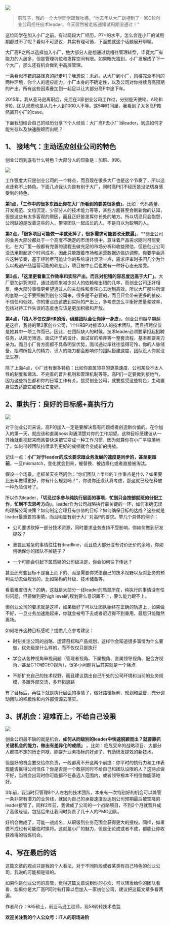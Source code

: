 ![](https://oscimg.oschina.net/oscnet/5279f012-1166-4459-942a-4292293c980d.jpg)

> 前阵子，我的一个大学同学跟我吐槽，“他去年从大厂跳槽到了一家C轮创业公司担任技术leader，今天居然被老板通知试用期没通过！”

这位同学在加入小厂之前，有过两段大厂经历，P7+的水平，怎么会连小厂的试用期都过不了呢？看似不可思议，其实有理可循，下面想就这个话题展开聊聊。

大厂高P之所以选择加入小厂，绝大部分人是想通过跳槽往管理转型，毕竟大厂有能力的人居多，但是管理坑位和发挥空间有限。如果眼光独到，小厂发展成了下一个大厂，那么还有机会做到中高层管理。

一条看似不错的路径真的好走吗？我想说：未必。从大厂到小厂，风格完全不同的两种环境，你个人的适应能力，小厂本身的不确定性，以及公司对你持续且高预期的产出，所有这些因素叠加到一起足以让大部分高P中途下车。

2015年，我从亚马逊离职后，先后在3家创业公司工作过，分别是天使轮、A轮和B轮，团队规模也是从几十人到1000人不等。这5年时间里，我看到了太多高P黯然离开小厂的case。

下面我想结合自己的经历分享下个人经验：大厂高P去小厂当leader，到底如何才能生存以及快速脱颖而出呢？


## 1、 接地气：主动适应创业公司的特色

创业公司到底有什么特色？大部分人的印象是：加班、996。

![](https://oscimg.oschina.net/oscnet/0da878a8-912b-43c0-8a07-6ce166792204.jpg)
  

工作强度大只是创业公司的一个特点，而且现在很多大厂也是这个节奏了，所以这点还称不上特色。下面几点我认为是有别于大厂，同时高P们不经历是没法切身感受到的特色。

**第1点，「工作中的很多东西比你在大厂所看到的要差很多倍」**。比如：代码质量、开发规范、文档沉淀、少部分人的技术能力等等，某些方面甚至会刷新你的认知，但是这些有太多客观的原因，而且正好是发挥你长处的地方。所以切忌只会抱怨，公司缺的是改善这些的人，带领团队一起成长的人，不是自以为聪明的人。  

  

**第2点，「很多项目可能做一半就死掉了，很多需求可能要改无数遍」**。**创业公司的业务大部分都处于一个高度不确定的市场环境中，意味着产品需求随时可能变化，在大厂里一般都有完善的流程去做充足的市场分析和收益预估，但是创业公司没法承担起这个时间成本，因此只能跟着市场和运营数据边做边调整。你要学会适应这种节奏，基于经验尽可能让你的系统设计灵活一点，需求评审时多问几个为什么以规避产品运营可能的疏忽点，项目被中止后也要有一种好心态去接受。

  

**第3点，「这里更看重工作效率和实际产出，而且对犯错的容忍度远高于大厂」**。大厂更加讲究流程，通过流程来减少对人的依赖和出错的几率，而创业公司正好相反，绝大部分事情更希望通过人的主动性和责任心去达到高效，所以大厂那些所谓的套路一定不要照搬到创业公司来，很多是不必要的，而且只会带来更多的扯皮、不信任和低效。你的重点应该放到实际的产出上，多考虑怎么平衡好质量和效率，包括对待工作失误的态度也应该是更加积极和开放。

  

**第4点，「招人不仅仅是HR的活，组建团队会让你掉一身皮」**。创业公司越早期越是这样，我待的第2家创业公司，1个HRBP对接150人的技术团队，而且招聘仅仅是她其中一项工作而已。因此，在团队缺人的时候，技术leader必须要承担起招聘任务，从简历筛选、面试环节的设计、面试官的培养等一整套流程，基本都要亲力亲为。而且小厂各方面都不具备明显优势，面试通过率往往低得可怜，你的人脉储备、招聘所投入的精力、识人的能力都会影响你的团队搭建速度，团队没人你就没法生存。
  

除了上面4点，小厂还有很多特色：比如你直属领导的更换速度、公司某些不太人性的制度和做法、不完善的晋升机制和管理机制等等。高P们一定要做到接地气，因为这些特色都和你的日常工作有关。接受创业公司，就要接受这些特色，主动置身进去适应它或者让它变好。

  

## 2、重执行：良好的目标感+高执行力

![](https://oscimg.oschina.net/oscnet/c4ac3253-ec0f-4d7d-996c-4b2e4a0044e7.jpg)

对于创业公司来说，高P的加入一定是要解决现有问题或者创造新价值的。在你加入的第一天，就应该和直属boss沟通清楚对你的工作期望。这种目标感建议从一开始就重视起来而且要快速把它变成一种工作习惯，因为就算你在小厂平稳落地了，如何带领团队持续拿到更好的成绩就会变成新的挑战。

记住一点：**小厂对于leader的成长要求跟业务发展的速度是同步的，甚至更超前**，一旦mismatch，变化就会到来，被替换、被边缘化或者直接被淘汰。
  

假设一个场景，老板某天突然问你：“你们团队上半年的工作重点是什么？如果要比去年做得更好，你有什么规划吗？”，你说你还没认真考虑，那这就已经在释放一种危险信号了。

所以作为leader，**「切忌过多参与纯执行层面的事项，忙到只会按部就班的分配工作，忙到不去思考方向」**。leader作为公司战略执行最关键的一环，如何准确无误的理解公司决策？如何制定合理且有价值的目标？如何确保目标的达成？这些就是leader最重要的事情，而且明显有别于大厂对高P的要求。举几个具体的例子：

-   公司要求砍掉一部分技术资源，同时要求业务支持不受影响，你如何做到研发提效？
    
-   重要且紧急的事情往往有deadline，而且绝大部分没有讨价还价的余地，你如何确保你的团队不掉链子？
    
-   一个可能会引起下属质疑的公司级决定，你会如何往下传达？    

甚至还有些目标不是自上而下的、而是需要你凭借自己的技术视野以及对业务的预判主动去做规划的，比如架构的升级、技术储备等。

看着难度很大？的确，这就是大部分一线leader的瓶颈所在，纯执行的事情没有任何问题，但要做到更high level的规划要么意识跟不上，要么能力跟不上。

但创业公司的要求就是这样，如果做好了可以让团队始终在正确的轨道上，如果做不好，一旦业务加速跑起来，你就会被甩下去或者迟迟得不到重用，最后只能黯然离场。


如何培养这种目标感呢？提供几点参考建议：

-   时刻关注公司的战略、运营目标和产品规划，这样你会知道很多事情为什么要做，优先级是什么样的，而不仅仅只是执行
    
-   学会从各种视角审视问题（管理者视角、下属视角、直属领导视角、配合方视角、甚至CTO和CEO视角），很多小问题背后其实就是一个痛点
    
-   不断扩充自己的技术视野，而且建议跳出自己所处的公司环境和当前的业务规模，多跟外部交流，多开拓思路
    
有了目标后，再往下就是执行层面的事情了，做好路径拆解、规划和监督，充分调动团队的积极性和内外部资源去落实。


## 3、抓机会：迎难而上，不给自己设限

![](https://oscimg.oschina.net/oscnet/5ae3946a-2cfe-4c66-bf94-bf594bd631e8.jpg)

创业公司最不缺的就是机会，**如何从同级别的leader中快速脱颖而出？就要靠抓关键机会的能力，做出有差异化的成绩」** 。比如：临危受命的战略项目、大部分人都搞不定的历史包袱、能提升业务指标的好点子、有助研发提效的新技术。

但是好的机会要交给你负责，一般都离不开这两个前提：你平时的执行力和工作表现能否赢得公司信任？你是否是一个敢拼同时不给自己和团队设限的人？这两点做不好，当机会出现时你可能都不在备选人范围内，或者领导根本不相信你能落地好。

3年前，我当时只管理8个人左右的技术团队，本来有一次特别好的机会可以兼管一条非常有潜力的业务线，就因为自己的承接速度没达到公司预期最后被空降的leader接管了。同样2年前，我做成了公司的一个战略项目，不到2个月就晋升成了高级经理，包括后来让我同时负责了几十人的PMO团队。  

好机会做成了，可能一战成名，从职级到业务范围会获得更大的授权。同样，如果做不成也有可能临时换将。这就是小厂的魅力，但是无论成或者不成，都能让你收获难得的锻炼机会。

  
## 4、写在最后的话

这篇文章的观点只是我的个人看法，对于不同阶段或者某类有自己特色的创业公司，我说的可能都是错的。

如果你是创业公司的高管，觉得这篇文章说到你的心坎，可以转发给你的团队看看，如果你是大厂高P同时有打算以后加入一家初创公司，建议把这篇文章多看两遍。


作者简介：985硕士，前亚马逊工程师，现58转转技术总监

**欢迎关注我的个人公众号：IT人的职场进阶**

  
